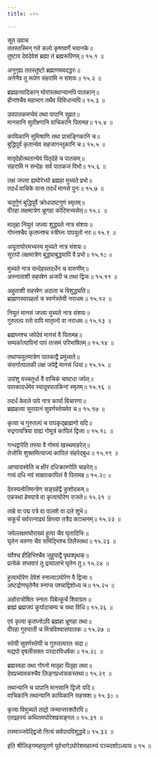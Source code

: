 ```yaml
---
title: ०१५

---
```

सूत उवाच  
ततस्तस्मिन् गते कल्पे कृष्णवर्णे भयानके॥  
तुष्टाव देवदेवेशं ब्रह्मा तं ब्रह्मरूपिणम्॥ १५.१ ॥  
  
अनुगृह्य ततस्तुष्टो ब्रह्माणमवदद्धरः॥  
अनेनैव तु रूपेण संहरामि न संशयः॥ १५.२ ॥  
  
ब्रह्महत्यादिकान् घोरांस्तथान्यानपि पातकान्॥  
हीनांश्चैव महाभाग तथैव विविधान्यपि॥ १५.३ ॥  
  
उपपातकमप्येवं तथा पापानि सुव्रत॥  
मानसानि सुतीक्ष्णानि वाचिकानि पितामह॥ १५.४ ॥  
  
कायिकानि सुमिश्राणि तथा प्रासङ्गिकानि च॥  
बुद्धिपूर्वं कृतान्येव सहजागन्तुकानि च॥ १५.५ ॥  
  
मातृदेहोत्थतान्येवं पितृदेहे च पातकम्॥  
संहरामि न सन्देहः सर्वं पातकजं विभो॥ १५.६ ॥  
  
लक्षं जप्त्वा ह्यघोरेभ्यो ब्रह्महा मुच्यते प्रभो॥  
तदर्धं वाचिके वत्स तदर्धं मानसे पुनः॥ १५.७ ॥  
  
चतुर्गुणं बुद्धिपूर्वे क्रोधादष्टगुणं स्मृतम्॥  
वीरहा लक्षमात्रेण भ्रूणहा कोटिमभ्यसेत्॥ १५.८ ॥  
  
मातृहा नियुतं जप्त्वा शुद्ध्यते नात्र संशयः॥  
गोघ्नश्चैव कृतघ्नश्च स्त्रीघ्नः पापयुतो नरः॥ १५.९ ॥  
  
अयुताघोरमभ्यस्य मुच्यते नात्र संशयः॥  
सुरापो लक्षमात्रेण बुद्ध्याबुद्ध्यापि वै प्रभो॥ १५.१೦ ॥  
  
मुच्यते नात्र सन्देहस्तदर्धेन च वारुणीम्॥  
अस्नाताशी सहस्रेण अजपी च तथा द्विजः॥ १५.११ ॥  
  
अहुताशी सहस्रेण अदाता च विशुद्ध्यति॥  
ब्राह्मणस्वापहर्ता च स्वर्णस्तेयी नराधमः॥ १५.१२ ॥  
  
नियुतं मानसं जप्त्वा मुच्यते नात्र संशयः॥  
गुरुतल्प रतो वापि मातृघ्नो वा नराधमः॥ १५.१३ ॥  
  
ब्रह्मघ्नश्च जपेदेवं मानसं वै पितामह॥  
सम्पर्कात्पापिनां पापं तत्समं परिभाषितम्॥ १५.१४ ॥  
  
तथाप्ययुतमात्रेण पातकाद्वै प्रमुच्यते॥  
संसर्गात्पातकी लक्षं जपेद्वै मानसं धिया॥ १५.१५ ॥  
  
उपांशु यच्चतुर्धा वै वाचिकं चाष्टधा जपेत्॥  
पातकादर्धमेव स्यादुपपातकिनां स्मृतम्॥ १५.१६ ॥  
  
तदर्धं केवले पापे नात्र कार्या विचारणा॥  
ब्रह्महत्या सुरापानं सुवर्णस्तेयमेव च॥ १५.१७ ॥  
  
कृत्वा च गुरुतल्पं च पापकृद्ब्राह्मणो यदि॥  
रुद्रगायत्रिया ग्राह्यं गोमूत्रं कापिलं द्विजाः॥ १५.१८ ॥  
  
गन्धद्वारेति तस्या वै गोमयं खस्थमाहरेत्॥  
तेजोसि शुक्तमित्याज्यं कापिलं संहरेद्बुधः॥ १५.१९ ॥  
  
आप्यायस्वेति च क्षीरं दधिक्राव्णोति चाहरेत्॥  
गव्यं दधि नवं साक्षात्कापिलं वै पितामह॥ १५.२೦ ॥  
  
देवस्यत्वेतिमन्त्रेण सङ्ग्रहेद्वै कुशोदकम्॥  
एकस्थां हेमपात्रे वा कृत्वाघोरेण राजते॥ १५.२१ ॥  
  
ताम्रे वा पद्म पत्रे वा पालशे वा दले शुभे॥  
सकूर्चं सर्वरत्नाढ्यं क्षिप्त्वा तत्रैद काञ्चनम्॥ १५.२२ ॥  
  
जपेल्लक्षमघोराख्यं हुत्वा चैव घृतादिभिः॥  
घृतेन चरुणा चैव समिद्भिश्च तिलैस्तथा॥ १५.२३ ॥  
  
यवैश्च व्रीहिभिश्चैव जुहुयाद्वै पृथक्पृथक्॥  
प्रत्येकं सप्तवारं तु द्रव्यालाभे घृतेन तु॥ १५.२४ ॥  
  
हुत्वाघोरेण देवेशं स्नात्वाऽघोरेण वै द्विजाः॥  
अष्टद्रोणघृतेनैव स्नाप्य पश्चाद्विशोध्य च॥ १५.२५ ॥  
  
अहोरात्रोषितः स्नातः पिबेत्कूर्चं शिवाग्रतः॥  
ब्राह्मं ब्रह्मजपं कुर्यादाचम्य च यथा विधि॥ १५.२६ ॥  
  
एवं कृत्वा कृतघ्नोऽपि ब्रह्महा भ्रूणहा तथा॥  
वीरहा गुरुवाती च मित्रविश्वासघातकः॥ १५.२७ ॥  
  
स्तेयी सुवर्णस्तेयी च गुरुतल्परतः सदा॥  
मद्यपो वृषलीसक्तः परदारविधर्षकः॥ १५.२८ ॥  
  
ब्रह्मस्वहा तथा गोघ्नो मातृहा पितृहा तथा॥  
देवप्रच्यावकश्चैव लिङ्गप्रध्वंसकस्तथा॥ १५.२९ ॥  
  
तथान्यानि च पापानि मानसानि द्विजो यदि॥  
वाचिकानि तथान्यानि कायिकानि सहस्रशः॥ १५.३೦ ॥  
  
कृत्वा विमुच्यते तद्यो जन्मान्तरशतैरपि॥  
एतद्रहस्यं कथितमघोरेशप्रसङ्गतः॥ १५.३१ ॥  
  
तस्माज्जपेद्द्विजो नित्यं सर्वपापविशुद्धये॥ १५.३२ ॥  
  
इति श्रीलिङ्गमहापुराणे पूर्वभागेऽघोरेशमहात्म्यं पञ्चदशोऽध्यायः॥ १५ ॥